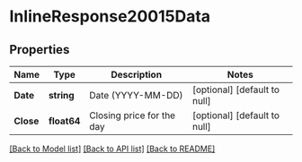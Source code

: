 # InlineResponse20015Data

## Properties
Name | Type | Description | Notes
------------ | ------------- | ------------- | -------------
**Date** | **string** | Date (YYYY-MM-DD) | [optional] [default to null]
**Close** | **float64** | Closing price for the day | [optional] [default to null]

[[Back to Model list]](../README.md#documentation-for-models) [[Back to API list]](../README.md#documentation-for-api-endpoints) [[Back to README]](../README.md)

